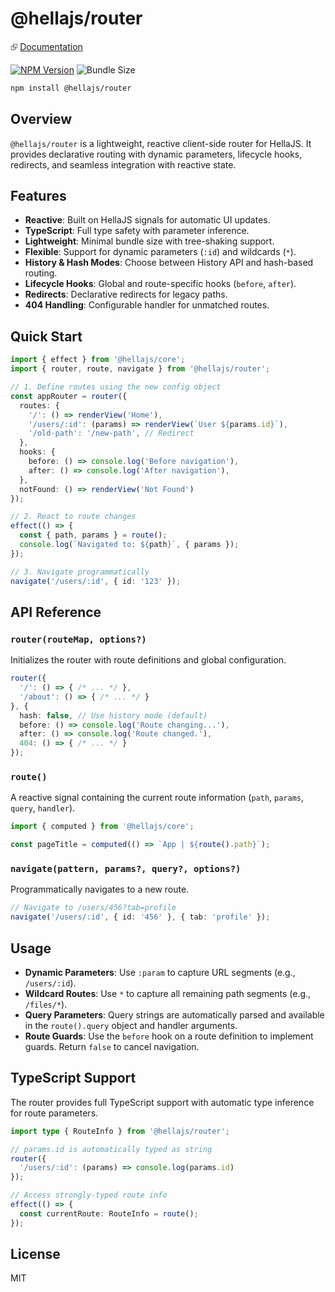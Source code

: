 # @hellajs/router

⮺ [Documentation](https://hellajs.com/packages/router)

[![NPM Version](https://img.shields.io/npm/v/@hellajs/router)](https://www.npmjs.com/package/@hellajs/router)
![Bundle Size](https://deno.bundlejs.com/badge?q=@hellajs/router@0.14.1&treeshake=[*])

```bash
npm install @hellajs/router
```

## Overview

`@hellajs/router` is a lightweight, reactive client-side router for HellaJS. It provides declarative routing with dynamic parameters, lifecycle hooks, redirects, and seamless integration with reactive state.

## Features

- **Reactive**: Built on HellaJS signals for automatic UI updates.
- **TypeScript**: Full type safety with parameter inference.
- **Lightweight**: Minimal bundle size with tree-shaking support.
- **Flexible**: Support for dynamic parameters (`:id`) and wildcards (`*`).
- **History & Hash Modes**: Choose between History API and hash-based routing.
- **Lifecycle Hooks**: Global and route-specific hooks (`before`, `after`).
- **Redirects**: Declarative redirects for legacy paths.
- **404 Handling**: Configurable handler for unmatched routes.

## Quick Start

```typescript
import { effect } from '@hellajs/core';
import { router, route, navigate } from '@hellajs/router';

// 1. Define routes using the new config object
const appRouter = router({
  routes: {
    '/': () => renderView('Home'),
    '/users/:id': (params) => renderView(`User ${params.id}`),
    '/old-path': '/new-path', // Redirect
  },
  hooks: {
    before: () => console.log('Before navigation'),
    after: () => console.log('After navigation'),
  },
  notFound: () => renderView('Not Found')
});

// 2. React to route changes
effect(() => {
  const { path, params } = route();
  console.log(`Navigated to: ${path}`, { params });
});

// 3. Navigate programmatically
navigate('/users/:id', { id: '123' });
```

## API Reference

### `router(routeMap, options?)`
Initializes the router with route definitions and global configuration.

```typescript
router({
  '/': () => { /* ... */ },
  '/about': () => { /* ... */ }
}, {
  hash: false, // Use history mode (default)
  before: () => console.log('Route changing...'),
  after: () => console.log('Route changed.'),
  404: () => { /* ... */ }
});
```

### `route()`
A reactive signal containing the current route information (`path`, `params`, `query`, `handler`).

```typescript
import { computed } from '@hellajs/core';

const pageTitle = computed(() => `App | ${route().path}`);
```

### `navigate(pattern, params?, query?, options?)`
Programmatically navigates to a new route.

```typescript
// Navigate to /users/456?tab=profile
navigate('/users/:id', { id: '456' }, { tab: 'profile' });
```

## Usage

- **Dynamic Parameters**: Use `:param` to capture URL segments (e.g., `/users/:id`).
- **Wildcard Routes**: Use `*` to capture all remaining path segments (e.g., `/files/*`).
- **Query Parameters**: Query strings are automatically parsed and available in the `route().query` object and handler arguments.
- **Route Guards**: Use the `before` hook on a route definition to implement guards. Return `false` to cancel navigation.

## TypeScript Support

The router provides full TypeScript support with automatic type inference for route parameters.

```typescript
import type { RouteInfo } from '@hellajs/router';

// params.id is automatically typed as string
router({
  '/users/:id': (params) => console.log(params.id)
});

// Access strongly-typed route info
effect(() => {
  const currentRoute: RouteInfo = route();
});
```

## License

MIT

